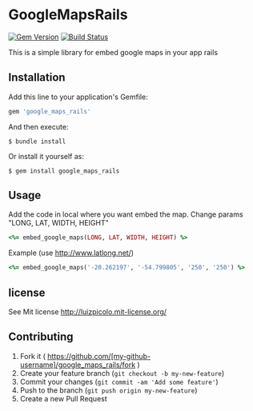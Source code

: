 # GoogleMapsRails

[![Gem Version](https://badge.fury.io/rb/google_maps_rails.svg)](https://badge.fury.io/rb/google_maps_rails)
[![Build Status](https://travis-ci.org/luizpicolo/google-maps-rails.svg?branch=master)](https://travis-ci.org/luizpicolo/google-maps-rails)

This is a simple library for embed google maps in your app rails

## Installation

Add this line to your application's Gemfile:

```ruby
gem 'google_maps_rails'
```

And then execute:

    $ bundle install

Or install it yourself as:

    $ gem install google_maps_rails

## Usage

Add the code in local where you want embed the map. Change params "LONG, LAT, WIDTH, HEIGHT"

```ruby
<%= embed_google_maps(LONG, LAT, WIDTH, HEIGHT) %>
```
Example (use http://www.latlong.net/)

```ruby
<%= embed_google_maps('-20.262197', '-54.799805', '250', '250') %>
```

## license

See Mit license http://luizpicolo.mit-license.org/

## Contributing

1. Fork it ( https://github.com/[my-github-username]/google_maps_rails/fork )
2. Create your feature branch (`git checkout -b my-new-feature`)
3. Commit your changes (`git commit -am 'Add some feature'`)
4. Push to the branch (`git push origin my-new-feature`)
5. Create a new Pull Request
